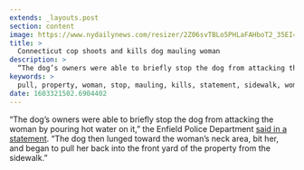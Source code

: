 ```yaml
--- 
extends: _layouts.post 
section: content 
image: https://www.nydailynews.com/resizer/2Z06svTBLo5PHLaFAHboT2_35EI=/1200x0/center/middle/cloudfront-us-east-1.images.arcpublishing.com/tronc/NZXLBJSL2JGX7PDUKMBVRE23WI.jpg 
title: > 
  Connecticut cop shoots and kills dog mauling woman 
description: > 
  “The dog’s owners were able to briefly stop the dog from attacking the woman by pouring hot water on it,” the Enfield Police Department said in a statement.“The dog then lunged toward the woman’s neck area, bit her, and began to pull her back into the front yard of the property from the sidewalk.” 
keywords: > 
  pull, property, woman, stop, mauling, kills, statement, sidewalk, womans, cop, connecticut, dog, yard, water, shoots 
date: 1603321502.6904402 
--- 
```

<div><p class=""> &#8220;The dog&#8217;s owners were able to briefly stop the dog from attacking the woman by pouring hot water on it,&#8221; the Enfield Police Department <a href="https://www.facebook.com/PoliceEnfieldCT/posts/4767184856632831" target="_blank">said in a statement</a>. &#8220;The dog then lunged toward the woman&#8217;s neck area, bit her, and began to pull her back into the front yard of the property from the sidewalk.&#8221;</p> </div>